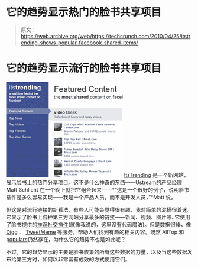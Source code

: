 # 它的趋势显示热门的脸书共享项目

> 原文：<https://web.archive.org/web/https://techcrunch.com/2010/04/25/itstrending-shows-popular-facebook-shared-items/>

# 它的趋势显示流行的脸书共享项目

![](img/6137e61f8b56bcaad3639d6d96fd8602.png) [ItsTrending](https://web.archive.org/web/20230328170521/http://www.itstrending.com/) 是一个新网站，展示[脸书](https://web.archive.org/web/20230328170521/http://www.crunchbase.com/company/facebook)上的热门分享项目。这不是什么神奇的东西——[Ustream](https://web.archive.org/web/20230328170521/http://www.ustream.com/)的产品经理 Matt Schlicht 在一个晚上就把它组合起来——*“这是一个很好的例子，说明脸书插件是多么容易实现——我是一个产品人员，而不是开发人员，”*Matt 说。

但这是对流行链接的新看法，有些人可能会觉得很有趣，我对简单的混搭很着迷。它显示了脸书上各种第三方网站分享最多的链接——新闻、视频、图片等..它使用了脸书提供的[推荐社交插件](https://web.archive.org/web/20230328170521/http://developers.facebook.com/docs/reference/plugins/recommendations)(就像我说的，这里没有代码魔法)。但是数据很棒，像 [Digg](https://web.archive.org/web/20230328170521/http://www.digg.com/) 、 [TweetMeme](https://web.archive.org/web/20230328170521/http://tweetmeme.com/) 等服务，帮助人们找到有趣的相关内容。既然 AllTop 和[populars](https://web.archive.org/web/20230328170521/http://popurls.com/)仍然存在，为什么它的趋势不也是如此呢？

不过，它的趋势显示的主要是脸书收集的所有这些数据的力量，以及当这些数据发布给第三方时，如何以非常富有成效的方式使用它们。
